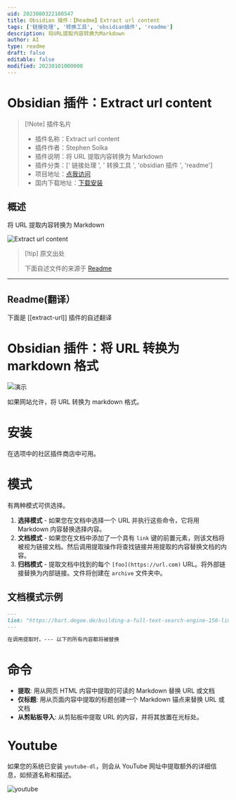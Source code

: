 ```yaml
---
uid: 2023080322180547
title: Obsidian 插件：【Readme】Extract url content
tags: ['链接处理', '转换工具', 'obsidian插件', 'readme']
description: 将URL提取内容转换为Markdown
author: AI
type: readme
draft: false
editable: false
modified: 20230101000000
---
```


# Obsidian 插件：Extract url content

> [!Note] 插件名片
> - 插件名称：Extract url content
> - 插件作者：Stephen Solka
> - 插件说明：将 URL 提取内容转换为 Markdown
> - 插件分类：[' 链接处理 ', ' 转换工具 ', 'obsidian 插件 ', 'readme']
> - 项目地址：[点我访问](https://github.com/trashhalo/obsidian-extract-url)
> - 国内下载地址：[下载安装](https://pkmer.cn/products/plugin/pluginMarket/?extract-url)

## 概述

将 URL 提取内容转换为 Markdown

![Extract url content](https://cdn.pkmer.cn/covers/extract-url_new.gif!pkmer)

> [!tip] 原文出处
>
>下面自述文件的来源于 [Readme](https://ghproxy.net/https://raw.githubusercontent.com/trashhalo/obsidian-extract-url/master/README.md)
>

---

## Readme(翻译）

下面是 [[extract-url]] 插件的自述翻译

# Obsidian 插件：将 URL 转换为 markdown 格式

![演示](images/demo-extract-url.gif)

如果网站允许，将 URL 转换为 markdown 格式。

# 安装

在选项中的社区插件商店中可用。

# 模式

有两种模式可供选择。

1. **选择模式** - 如果您在文档中选择一个 URL 并执行这些命令，它将用 Markdown 内容替换选择内容。
2. **文档模式** - 如果您在文档中添加了一个具有 `link` 键的前置元素，则该文档将被视为链接文档。然后调用提取操作将查找链接并用提取的内容替换文档的内容。
3. **归档模式** - 提取文档中找到的每个 `[foo](https://url.com)` URL。将外部链接替换为内部链接。文件将创建在 `archive` 文件夹中。

## 文档模式示例

```markdown
---
link: "https://bart.degoe.de/building-a-full-text-search-engine-150-lines-of-code/"
---

在调用提取时，--- 以下的所有内容都将被替换
```

# 命令

- **提取**: 用从网页 HTML 内容中提取的可读的 Markdown 替换 URL 或文档
- **仅标题**: 用从页面内容中提取的标题创建一个 Markdown 锚点来替换 URL 或文档
- **从剪贴板导入**: 从剪贴板中提取 URL 的内容，并将其放置在光标处。

# Youtube

如果您的系统已安装 `youtube-dl`，则会从 YouTube 网址中提取额外的详细信息，如频道名称和描述。

![youtube](images/youtube.png)
